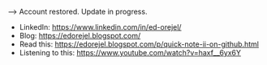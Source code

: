 
--> Account restored. Update in progress.
- LinkedIn: https://www.linkedin.com/in/ed-orejel/
- Blog: https://edorejel.blogspot.com/
- Read this: https://edorejel.blogspot.com/p/quick-note-ii-on-github.html
- Listening to this: https://www.youtube.com/watch?v=haxf__6yx6Y

<!--
**xpqx/xpqx** is a ✨ _special_ ✨ repository because its `README.md` (this file) appears on your GitHub profile.

Here are some ideas to get you started:

- 🔭 I’m currently working on ...
- 🌱 I’m currently learning ...
- 👯 I’m looking to collaborate on ...
 
- 📫 How to reach me: ...
-  Pronouns: ...
- ⚡ Fun fact: ...
-->
